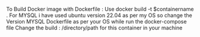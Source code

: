 To Build Docker image with Dockerfile : Use docker build -t $containername .
For MYSQL i have used ubuntu version 22.04 as per my OS so change the Version MYSQL Dockerfile as per your OS
while run the docker-compose file Change the build : /directory/path for this container in your machine 
